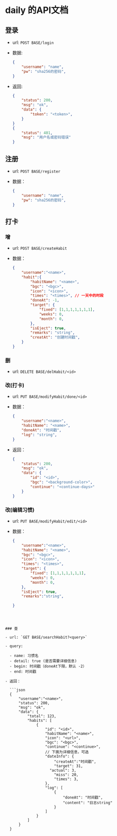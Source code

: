 # daily 的API文档

## 登录

- url: `POST BASE/login`

- 数据: 

  ```json
  {
      "username": "name",
      "pw": "sha256的密码",
  }
  ```

- 返回:

  ```json
  {
      "status": 200,
      "msg": "ok",
      "data": {
          "token": "<token>",
      }
  }
  {
      "status": 401,
      "msg": "用户名或密码错误"
  }
  ```

## 注册

- url: `POST BASE/register`

- 数据：

  ```json
  {
      "username": "name",
      "pw": "sha256的密码",
  }
  ```

  

## 打卡

### 增

- url: `POST BASE/createHabit`

- 数据：

  ```json
  {
      "username":"<name>",
      "habit":{
          "habitName": "<name>",
          "bgc": "<bgc>",
          "icon": "<icon>",
          "times": "<times>", // 一天中的时段
          "doneAt": -1,
          "target": {
              "fixed": [1,1,1,1,1,1,1],
              "weeks": 0,
              "month": 0,
          },
          "isEject": true,
          "remarks": "string",
          "creatAt": "创建时间戳",
      }
  }
  ```

### 删

- url: `DELETE BASE/delHabit/<id>`

### 改(打卡)

- url: `PUT BASE/modifyHabit/done/<id>`

- 数据：

  ```json
  {
      "username":"<name>",
      "habitName": "<name>",
      "doneAt": "时间戳",
      "log": "string",
  }
  ```

- 返回：

  ```json
  {
      "status": 200,
      "msg": "ok",
      "data": {
          "id": "<id>",
          "bgc": "<background-color>",
          "continue": "<continue-days>"
      }
  }
  ```

### 改(编辑习惯)

- url: `PUT BASE/modifyHabit/edit/<id>`

- 数据：

  ```json
  {
      "username":"<name>",
      "habitName": "<name>",
      "bgc": "<bgc>",
      "icon": "<icon>",
      "times": "<times>",
      "target": {
          "fixed": [1,1,1,1,1,1,1],
          "weeks": 0,
          "month": 0,
      },
      "isEject": true,
      "remarks":"string",
      
  }
```
  
  

### 查

- url: `GET BASE/searchHabit?<query>`

- query: 

  - name: 习惯名
  - detail: true (是否需要详细信息)
  - begin: 时间戳（doneAt下限，默认 -2）
  - end: 时间戳

- 返回：

  ```json
  {
      "username":"<name>",
      "status": 200,
      "msg": "ok",
      "data": {
          "total": 123,
          "habits": [
              {
                  "id": "<id>",
                  "habitName": "<name>",
                  "icon": "<url>",
                  "bgc": "<bgc>",
                  "continue": "<continue>",
                  // 下面为详细信息，可选
                  "dateInfo": {
                      "createAt":"时间戳",
                      "target": 31,
                  	"actual": 3,
                      "miss": 20,
                      "times": 3,  
                  },
                  "log": [
                      {
                          "doneAt": "时间戳",
                          "content": "日志string"
                      }
                  ]
              }
          ]
      }
  }
```
  
  